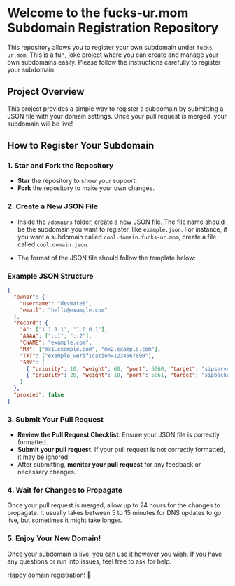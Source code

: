 
# Welcome to the fucks-ur.mom Subdomain Registration Repository

This repository allows you to register your own subdomain under `fucks-ur.mom`. This is a fun, joke project where you can create and manage your own subdomains easily. Please follow the instructions carefully to register your subdomain.

## Project Overview

This project provides a simple way to register a subdomain by submitting a JSON file with your domain settings. Once your pull request is merged, your subdomain will be live!

## How to Register Your Subdomain

### 1. Star and Fork the Repository

- **Star** the repository to show your support.
- **Fork** the repository to make your own changes.

### 2. Create a New JSON File

- Inside the `/domains` folder, create a new JSON file. The file name should be the subdomain you want to register, like `example.json`. For instance, if you want a subdomain called `cool.domain.fucks-ur.mom`, create a file called `cool.domain.json`.

- The format of the JSON file should follow the template below:

### Example JSON Structure

```json
{
  "owner": {
    "username": "devmatei", 
    "email": "hello@example.com"
  },
  "record": {
    "A": ["1.1.1.1", "1.0.0.1"],
    "AAAA": ["::1", "::2"],
    "CNAME": "example.com",
    "MX": ["mx1.example.com", "mx2.example.com"],
    "TXT": ["example_verification=1234567890"],
    "SRV": [
      { "priority": 10, "weight": 60, "port": 5060, "target": "sipserver.example.com" },
      { "priority": 20, "weight": 10, "port": 5061, "target": "sipbackup.example.com" }
    ]
  },
  "proxied": false
}
```


### 3. Submit Your Pull Request

- **Review the Pull Request Checklist**: Ensure your JSON file is correctly formatted.
- **Submit your pull request**. If your pull request is not correctly formatted, it may be ignored.
- After submitting, **monitor your pull request** for any feedback or necessary changes.

### 4. Wait for Changes to Propagate

Once your pull request is merged, allow up to 24 hours for the changes to propagate. It usually takes between 5 to 15 minutes for DNS updates to go live, but sometimes it might take longer.

### 5. Enjoy Your New Domain!

Once your subdomain is live, you can use it however you wish. If you have any questions or run into issues, feel free to ask for help.

Happy domain registration! 🎉
